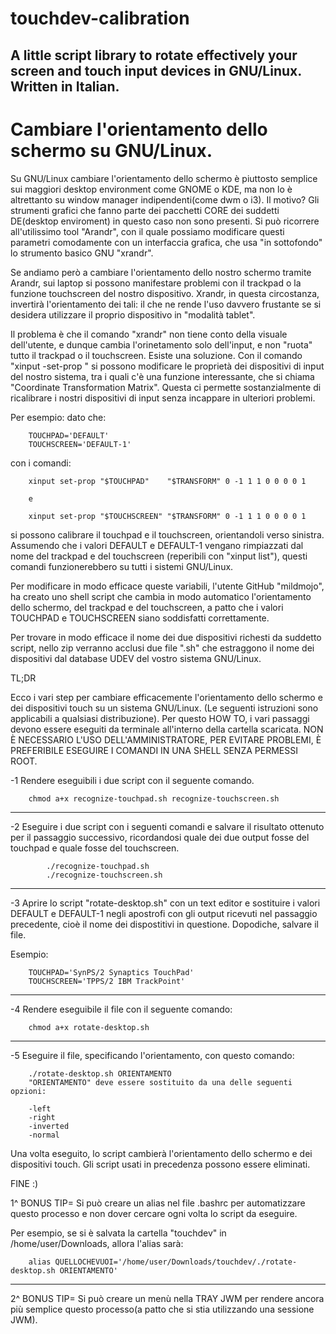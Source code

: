 # touchdev-calibration
A little script library to rotate effectively your screen and touch input devices in GNU/Linux. Written in Italian.
--------------------------------------------------------------------------------------------------------------------
# Cambiare l'orientamento dello schermo su GNU/Linux.

Su GNU/Linux cambiare l'orientamento dello schermo è piuttosto semplice sui maggiori desktop environment come GNOME o KDE,
ma non lo è altrettanto su window manager indipendenti(come dwm o i3). Il motivo? Gli strumenti grafici che fanno parte
dei pacchetti CORE dei suddetti DE(desktop enviroment) in questo caso non sono presenti.
Si può ricorrere all'utilissimo tool "Arandr", con il quale possiamo modificare questi parametri comodamente con un interfaccia
grafica, che usa "in sottofondo" lo strumento basico GNU "xrandr".

Se andiamo però a cambiare l'orientamento dello nostro schermo tramite Arandr, sui laptop si possono manifestare problemi con il
trackpad o la funzione touchscreen del nostro dispositivo. Xrandr, in questa circostanza, invertirà l'orientamento dei tali: il che ne rende
 l'uso davvero frustante se si desidera utilizzare il proprio dispositivo in "modalità tablet".


Il problema è che il comando "xrandr" non tiene conto della visuale dell'utente, e dunque cambia l'orinetamento solo dell'input, e non
"ruota" tutto il trackpad o il touchscreen. Esiste una soluzione. Con il comando "xinput -set-prop " si possono modificare le proprietà
dei dispositivi di input del nostro sistema, tra i quali c'è una funzione interessante, che si chiama "Coordinate Transformation Matrix".
Questa ci permette sostanzialmente di ricalibrare i nostri dispositivi di input senza incappare in ulteriori problemi.

Per esempio:
dato che:
		
		TOUCHPAD='DEFAULT'
		TOUCHSCREEN='DEFAULT-1'

con i comandi:

		xinput set-prop "$TOUCHPAD"    "$TRANSFORM" 0 -1 1 1 0 0 0 0 1
		
		e
		
		xinput set-prop "$TOUCHSCREEN" "$TRANSFORM" 0 -1 1 1 0 0 0 0 1
		
si possono calibrare il touchpad e il touchscreen, orientandoli verso sinistra. Assumendo che i valori DEFAULT e DEFAULT-1
vengano rimpiazzati dal nome del trackpad e del touchscreen (reperibili con "xinput list"), questi comandi funzionerebbero su tutti i 
sistemi GNU/Linux.



Per modificare in modo efficace queste variabili, l'utente GitHub "mildmojo", ha creato uno shell script che cambia in modo automatico
l'orientamento dello schermo, del trackpad e del touchscreen, a patto che i valori TOUCHPAD e TOUCHSCREEN siano soddisfatti
correttamente.

Per trovare in modo efficace il nome dei due dispositivi richesti da suddetto script, nello zip verranno acclusi due file ".sh" che estraggono
il nome dei dispositivi dal database UDEV del vostro sistema GNU/Linux.

 
 
 
 
 TL;DR
 
 Ecco i vari step per cambiare efficacemente l'orientamento dello schermo e dei dispositivi touch su un sistema GNU/Linux.
 (Le seguenti istruzioni sono applicabili a qualsiasi distribuzione). Per questo HOW TO, i vari passaggi devono essere eseguiti da
 terminale all'interno della cartella scaricata. NON È NECESSARIO L'USO DELL'AMMINISTRATORE, PER EVITARE PROBLEMI, È PREFERIBILE
 ESEGUIRE I COMANDI IN UNA SHELL SENZA PERMESSI ROOT.
 
 
 -1 Rendere eseguibili i due script con il seguente comando.
			
	    chmod a+x recognize-touchpad.sh recognize-touchscreen.sh
---


-2 Eseguire i due script con i seguenti comandi e salvare il risultato ottenuto per il passaggio successivo, ricordandosi quale dei due output fosse del touchpad e
quale fosse del touchscreen.
			
			./recognize-touchpad.sh
			./recognize-touchscreen.sh
---			


-3 Aprire lo script "rotate-desktop.sh" con un text editor e sostituire i valori DEFAULT e DEFAULT-1 negli apostrofi con gli output ricevuti nel
passaggio precedente, cioè il nome dei dispostitivi in questione. Dopodiche, salvare il file.

Esempio:

		TOUCHPAD='SynPS/2 Synaptics TouchPad'
		TOUCHSCREEN='TPPS/2 IBM TrackPoint'
---			


-4 Rendere eseguibile il file con il seguente comando:

		chmod a+x rotate-desktop.sh
---


-5 Eseguire il file, specificando l'orientamento, con questo comando:

		./rotate-desktop.sh ORIENTAMENTO
		"ORIENTAMENTO" deve essere sostituito da una delle seguenti opzioni:
		
		-left
		-right
		-inverted
		-normal

Una volta eseguito, lo script cambierà l'orientamento dello schermo e dei dispositivi touch. Gli script usati in
precedenza possono essere eliminati.

FINE :)


1^ BONUS TIP=
Si può creare un alias nel file .bashrc per automatizzare questo processo e non dover cercare ogni volta lo script da eseguire.

Per esempio, se si è salvata la cartella "touchdev" in /home/user/Downloads, allora l'alias sarà:

		alias QUELLOCHEVUOI='/home/user/Downloads/touchdev/./rotate-desktop.sh ORIENTAMENTO'
---

2^ BONUS TIP=
Si può creare un menù nella TRAY JWM per rendere ancora più semplice questo processo(a patto che si stia utilizzando una sessione JWM). 


		
		



